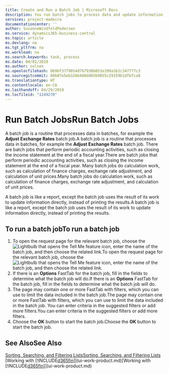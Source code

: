 ```yaml
---
title: Create and Run a Batch Job | Microsoft Docs
description: You run batch jobs to process data and update information, for example, to do periodic accounting activities, or to do calculations.
services: project-madeira
documentationcenter: ''
author: SusanneWindfeldPedersen
ms.service: dynamics365-business-central
ms.topic: article
ms.devlang: na
ms.tgt_pltfrm: na
ms.workload: na
ms.search.keywords: task, process
ms.date: 04/01/2019
ms.author: solsen
ms.openlocfilehash: 0b9bf37f9054d767938b851e399a1b2c347f77c3
ms.sourcegitcommit: 60b87e5eb32bb408dd65b9855c29159b1dfbfca8
ms.translationtype: HT
ms.contentlocale: en-CA
ms.lasthandoff: 04/29/2019
ms.locfileid: "1249270"
---
```

# <a name="run-batch-jobs"></a><span data-ttu-id="e7e1b-103">Run Batch Jobs</span><span class="sxs-lookup"><span data-stu-id="e7e1b-103">Run Batch Jobs</span></span>
<span data-ttu-id="e7e1b-104">A batch job is a routine that processes data in batches, for example the **Adjust Exchange Rates** batch job.</span><span class="sxs-lookup"><span data-stu-id="e7e1b-104">A batch job is a routine that processes data in batches, for example the **Adjust Exchange Rates** batch job.</span></span> <span data-ttu-id="e7e1b-105">There are batch jobs that perform periodic accounting activities, such as closing the income statement at the end of a fiscal year.</span><span class="sxs-lookup"><span data-stu-id="e7e1b-105">There are batch jobs that perform periodic accounting activities, such as closing the income statement at the end of a fiscal year.</span></span> <span data-ttu-id="e7e1b-106">Many batch jobs do calculation work, such as calculation of finance charges, exchange rate adjustment, and calculation of unit prices.</span><span class="sxs-lookup"><span data-stu-id="e7e1b-106">Many batch jobs do calculation work, such as calculation of finance charges, exchange rate adjustment, and calculation of unit prices.</span></span>

<span data-ttu-id="e7e1b-107">A batch job is like a report, except the batch job uses the result of its work to update information directly, instead of printing the results.</span><span class="sxs-lookup"><span data-stu-id="e7e1b-107">A batch job is like a report, except the batch job uses the result of its work to update information directly, instead of printing the results.</span></span>

## <a name="to-run-a-batch-job"></a><span data-ttu-id="e7e1b-108">To run a batch job</span><span class="sxs-lookup"><span data-stu-id="e7e1b-108">To run a batch job</span></span>
1. <span data-ttu-id="e7e1b-109">To open the request page for the relevant batch job, choose the ![Lightbulb that opens the Tell Me feature](media/ui-search/search_small.png "Tell me what you want to do") icon, enter the name of the batch job, and then choose the related link.</span><span class="sxs-lookup"><span data-stu-id="e7e1b-109">To open the request page for the relevant batch job, choose the ![Lightbulb that opens the Tell Me feature](media/ui-search/search_small.png "Tell me what you want to do") icon, enter the name of the batch job, and then choose the related link.</span></span>
2. <span data-ttu-id="e7e1b-110">If there is an **Options** FastTab for the batch job, fill in the fields to determine what the batch job will do.</span><span class="sxs-lookup"><span data-stu-id="e7e1b-110">If there is an **Options** FastTab for the batch job, fill in the fields to determine what the batch job will do.</span></span>
3. <span data-ttu-id="e7e1b-111">The page may contain one or more FastTab with filters, which you can use to limit the data included in the batch job.</span><span class="sxs-lookup"><span data-stu-id="e7e1b-111">The page may contain one or more FastTab with filters, which you can use to limit the data included in the batch job.</span></span> <span data-ttu-id="e7e1b-112">You can enter criteria in the suggested filters or add more filters.</span><span class="sxs-lookup"><span data-stu-id="e7e1b-112">You can enter criteria in the suggested filters or add more filters.</span></span>
4. <span data-ttu-id="e7e1b-113">Choose the **OK** button to start the batch job.</span><span class="sxs-lookup"><span data-stu-id="e7e1b-113">Choose the **OK** button to start the batch job.</span></span>

## <a name="see-also"></a><span data-ttu-id="e7e1b-114">See Also</span><span class="sxs-lookup"><span data-stu-id="e7e1b-114">See Also</span></span>
[<span data-ttu-id="e7e1b-115">Sorting, Searching, and Filtering Lists</span><span class="sxs-lookup"><span data-stu-id="e7e1b-115">Sorting, Searching, and Filtering Lists</span></span>](ui-enter-criteria-filters.md)  
<span data-ttu-id="e7e1b-116">[Working with [!INCLUDE[d365fin](includes/d365fin_md.md)]](ui-work-product.md)</span><span class="sxs-lookup"><span data-stu-id="e7e1b-116">[Working with [!INCLUDE[d365fin](includes/d365fin_md.md)]](ui-work-product.md)</span></span>
